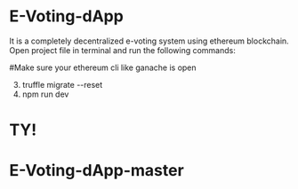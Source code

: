 # E-Voting-dApp
It is a completely decentralized e-voting system using ethereum blockchain. 
Open project file in terminal and run the following commands:

#Make sure your ethereum cli like ganache is open

3) truffle migrate --reset
4) npm run dev

# TY!
# E-Voting-dApp-master
